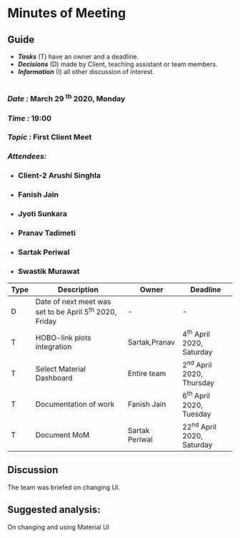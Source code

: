 # Minutes of Meeting

## Guide

* ***Tasks*** (T) have an owner and a deadline.
* ***Decisions*** (D) made by Client, teaching assistant or team members.
* ***Information*** (I) all other discussion of interest.

#

### *Date :* March 29 <sup>th</sup> 2020, Monday
### *Time :* 19:00
### *Topic :* First Client Meet
### *Attendees:* 
* ### Client-2 Arushi Singhla
* ### Fanish Jain
* ### Jyoti Sunkara
* ### Pranav Tadimeti
* ### Sartak Periwal
* ### Swastik Murawat	


Type | Description | Owner | Deadline
---- | ---- | ---- | ----
D | Date of next meet was set to be April 5<sup>th</sup> 2020, Friday | - | -
T | HOBO-link plots integration | Sartak,Pranav | 4<sup>th</sup> April 2020, Saturday
T | Select Material Dashboard | Entire team | 2<sup>nd</sup> April 2020, Thursday
T | Documentation of work| Fanish Jain  | 6<sup>th</sup> April 2020, Tuesday
T | Document MoM | Sartak Periwal  | 22<sup>nd</sup> April 2020, Saturday





## Discussion

The team was briefed on changing UI.


## Suggested analysis:

On changing and using Material UI








